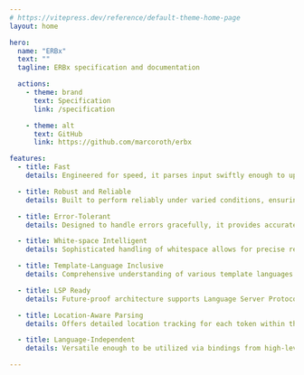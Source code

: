 ```yaml
---
# https://vitepress.dev/reference/default-theme-home-page
layout: home

hero:
  name: "ERBx"
  text: ""
  tagline: ERBx specification and documentation

  actions:
    - theme: brand
      text: Specification
      link: /specification

    - theme: alt
      text: GitHub
      link: https://github.com/marcoroth/erbx

features:
  - title: Fast
    details: Engineered for speed, it parses input swiftly enough to update on every keystroke, ensuring real-time responsiveness in text editors.

  - title: Robust and Reliable
    details: Built to perform reliably under varied conditions, ensuring consistent behavior and stability across all operations.

  - title: Error-Tolerant
    details: Designed to handle errors gracefully, it provides accurate results even when encountering syntax errors, enhancing user experience and productivity.

  - title: White-space Intelligent
    details: Sophisticated handling of whitespace allows for precise representation in the Abstract Syntax Tree (AST), ensuring that even the subtlest nuances are captured.

  - title: Template-Language Inclusive
    details: Comprehensive understanding of various template languages including ERB, EJS, and Handlebars, facilitating versatile and dynamic template processing.

  - title: LSP Ready
    details: Future-proof architecture supports Language Server Protocols (LSP), integrating seamlessly with IDEs and modern editor tooling for an enhanced coding environment.

  - title: Location-Aware Parsing
    details: Offers detailed location tracking for each token within the parse result, enabling precise debugging and editing.

  - title: Language-Independent
    details: Versatile enough to be utilized via bindings from high-level programming languages such as Ruby and JavaScript, providing broad compatibility and flexibility.

---
```

